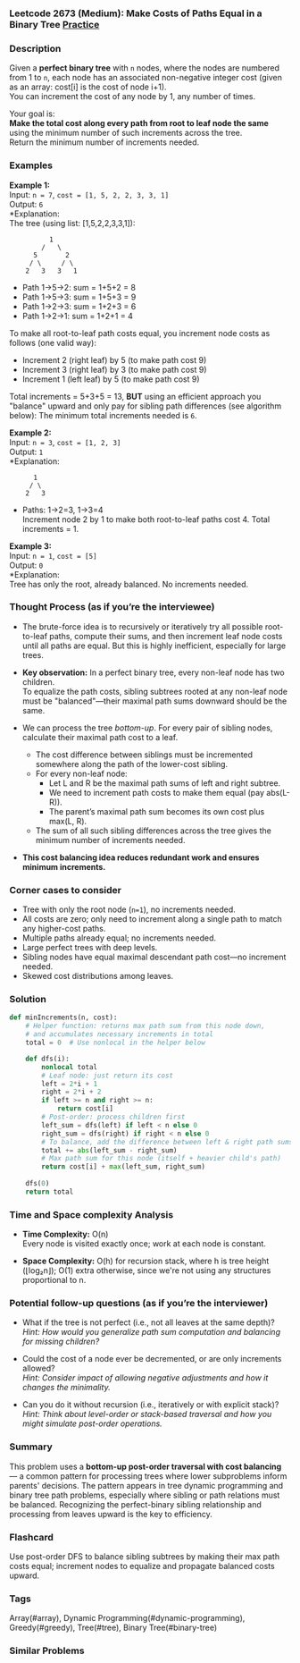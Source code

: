 ### Leetcode 2673 (Medium): Make Costs of Paths Equal in a Binary Tree [Practice](https://leetcode.com/problems/make-costs-of-paths-equal-in-a-binary-tree)

### Description  
Given a **perfect binary tree** with `n` nodes, where the nodes are numbered from 1 to `n`, each node has an associated non-negative integer cost (given as an array: cost[i] is the cost of node i+1).  
You can increment the cost of any node by 1, any number of times.

Your goal is:  
**Make the total cost along every path from root to leaf node the same** using the minimum number of such increments across the tree.  
Return the minimum number of increments needed.

### Examples  

**Example 1:**  
Input: `n = 7`, `cost = [1, 5, 2, 2, 3, 3, 1]`  
Output: `6`  
*Explanation:  
The tree (using list: [1,5,2,2,3,3,1]):  
```
          1
        /   \
      5       2
     / \     / \
    2   3   3   1
```
- Path 1→5→2: sum = 1+5+2 = 8  
- Path 1→5→3: sum = 1+5+3 = 9  
- Path 1→2→3: sum = 1+2+3 = 6  
- Path 1→2→1: sum = 1+2+1 = 4

To make all root-to-leaf path costs equal, you increment node costs as follows (one valid way):  
- Increment 2 (right leaf) by 5 (to make path cost 9)
- Increment 3 (right leaf) by 3 (to make path cost 9)
- Increment 1 (left leaf) by 5 (to make path cost 9)

Total increments = 5+3+5 = 13, **BUT** using an efficient approach you "balance" upward and only pay for sibling path differences (see algorithm below): The minimum total increments needed is `6`.

**Example 2:**  
Input: `n = 3`, `cost = [1, 2, 3]`  
Output: `1`  
*Explanation:  
```
      1
     / \
    2   3
```
- Paths: 1→2=3, 1→3=4  
Increment node 2 by 1 to make both root-to-leaf paths cost 4. Total increments = 1.

**Example 3:**  
Input: `n = 1`, `cost = [5]`  
Output: `0`  
*Explanation:  
Tree has only the root, already balanced. No increments needed.

### Thought Process (as if you’re the interviewee)  

- The brute-force idea is to recursively or iteratively try all possible root-to-leaf paths, compute their sums, and then increment leaf node costs until all paths are equal. But this is highly inefficient, especially for large trees.

- **Key observation:** In a perfect binary tree, every non-leaf node has two children.  
To equalize the path costs, sibling subtrees rooted at any non-leaf node must be "balanced"—their maximal path sums downward should be the same.

- We can process the tree *bottom-up*. For every pair of sibling nodes, calculate their maximal path cost to a leaf.  
  - The cost difference between siblings must be incremented somewhere along the path of the lower-cost sibling.
  - For every non-leaf node:  
    - Let L and R be the maximal path sums of left and right subtree.  
    - We need to increment path costs to make them equal (pay abs(L-R)).
    - The parent’s maximal path sum becomes its own cost plus max(L, R).
  - The sum of all such sibling differences across the tree gives the minimum number of increments needed.

- **This cost balancing idea reduces redundant work and ensures minimum increments.**

### Corner cases to consider  
- Tree with only the root node (`n=1`), no increments needed.
- All costs are zero; only need to increment along a single path to match any higher-cost paths.
- Multiple paths already equal; no increments needed.
- Large perfect trees with deep levels.
- Sibling nodes have equal maximal descendant path cost—no increment needed.
- Skewed cost distributions among leaves.

### Solution

```python
def minIncrements(n, cost):
    # Helper function: returns max path sum from this node down,
    # and accumulates necessary increments in total
    total = 0  # Use nonlocal in the helper below

    def dfs(i):
        nonlocal total
        # Leaf node: just return its cost
        left = 2*i + 1
        right = 2*i + 2
        if left >= n and right >= n:
            return cost[i]
        # Post-order: process children first
        left_sum = dfs(left) if left < n else 0
        right_sum = dfs(right) if right < n else 0
        # To balance, add the difference between left & right path sums
        total += abs(left_sum - right_sum)
        # Max path sum for this node (itself + heavier child's path)
        return cost[i] + max(left_sum, right_sum)
    
    dfs(0)
    return total
```

### Time and Space complexity Analysis  

- **Time Complexity:** O(n)  
  Every node is visited exactly once; work at each node is constant.

- **Space Complexity:** O(h) for recursion stack, where h is tree height (⌊log₂n⌋); O(1) extra otherwise, since we're not using any structures proportional to n.

### Potential follow-up questions (as if you’re the interviewer)  

- What if the tree is not perfect (i.e., not all leaves at the same depth)?  
  *Hint: How would you generalize path sum computation and balancing for missing children?*

- Could the cost of a node ever be decremented, or are only increments allowed?  
  *Hint: Consider impact of allowing negative adjustments and how it changes the minimality.*

- Can you do it without recursion (i.e., iteratively or with explicit stack)?  
  *Hint: Think about level-order or stack-based traversal and how you might simulate post-order operations.*

### Summary
This problem uses a **bottom-up post-order traversal with cost balancing** — a common pattern for processing trees where lower subproblems inform parents' decisions. The pattern appears in tree dynamic programming and binary tree path problems, especially where sibling or path relations must be balanced. Recognizing the perfect-binary sibling relationship and processing from leaves upward is the key to efficiency.


### Flashcard
Use post-order DFS to balance sibling subtrees by making their max path costs equal; increment nodes to equalize and propagate balanced costs upward.

### Tags
Array(#array), Dynamic Programming(#dynamic-programming), Greedy(#greedy), Tree(#tree), Binary Tree(#binary-tree)

### Similar Problems

